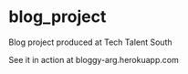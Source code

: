 blog_project
============

Blog project produced at Tech Talent South

See it in action at bloggy-arg.herokuapp.com

